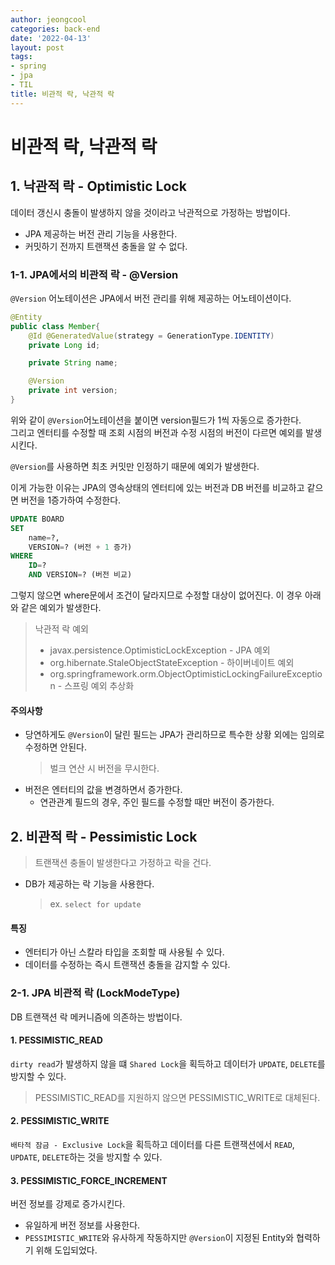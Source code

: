 ```yaml
---
author: jeongcool
categories: back-end
date: '2022-04-13'
layout: post
tags:
- spring
- jpa
- TIL
title: 비관적 락, 낙관적 락
---
```


# 비관적 락, 낙관적 락

## 1. 낙관적 락 - Optimistic Lock
데이터 갱신시 충돌이 발생하지 않을 것이라고 낙관적으로 가정하는 방법이다.

- JPA 제공하는 버전 관리 기능을 사용한다.
- 커밋하기 전까지 트랜잭션 충돌을 알 수 없다.

### 1-1. JPA에서의 비관적 락 - @Version
`@Version` 어노테이션은 JPA에서 버전 관리를 위해 제공하는 어노테이션이다.  
```java
@Entity
public class Member{
    @Id @GeneratedValue(strategy = GenerationType.IDENTITY)
    private Long id;

    private String name;

    @Version
    private int version;
}
```
위와 같이 `@Version`어노테이션을 붙이면 version필드가 1씩 자동으로 증가한다.  
그리고 엔터티를 수정할 때 조회 시점의 버전과 수정 시점의 버전이 다르면 예외를 발생시킨다.

`@Version`를 사용하면 최초 커밋만 인정하기 때문에 예외가 발생한다.

이게 가능한 이유는 JPA의 영속상태의 엔터티에 있는 버전과 DB 버전를 비교하고 같으면 버전을 1증가하여 수정한다.
```sql
UPDATE BOARD
SET
    name=?,
    VERSION=? (버전 + 1 증가)
WHERE
    ID=?
    AND VERSION=? (버전 비교)
```
그렇지 않으면 where문에서 조건이 달라지므로 수정할 대상이 없어진다. 이 경우 아래와 같은 예외가 발생한다.


> 낙관적 락 예외
> - javax.persistence.OptimisticLockException - JPA 예외
> - org.hibernate.StaleObjectStateException - 하이버네이트 예외
> - org.springframework.orm.ObjectOptimisticLockingFailureException - 스프링 예외 추상화


#### 주의사항
- 당연하게도 `@Version`이 달린 필드는 JPA가 관리하므로 특수한 상황 외에는 임의로 수정하면 안된다.
    > 벌크 연산 시 버전을 무시한다.
- 버전은 엔터티의 값을 변경하면서 증가한다.
  - 연관관계 필드의 경우, 주인 필드를 수정할 때만 버전이 증가한다.


## 2. 비관적 락 - Pessimistic Lock
> 트랜잭션 충돌이 발생한다고 가정하고 락을 건다.

- DB가 제공하는 락 기능을 사용한다.
  > ex. `select for update`

#### 특징
- 엔터티가 아닌 스칼라 타입을 조회할 때 사용될 수 있다.
- 데이터를 수정하는 즉시 트랜잭션 충돌을 감지할 수 있다.

### 2-1. JPA 비관적 락 (LockModeType)
DB 트랜잭션 락 메커니즘에 의존하는 방법이다.

#### 1. PESSIMISTIC_READ
`dirty read`가 발생하지 않을 떄 `Shared Lock`을 획득하고 데이터가 `UPDATE`, `DELETE`를 방지할 수 있다.
> PESSIMISTIC_READ를 지원하지 않으면 PESSIMISTIC_WRITE로 대체된다.

#### 2. PESSIMISTIC_WRITE
`배타적 잠금 - Exclusive Lock`을 획득하고 데이터를 다른 트랜잭션에서 `READ`, `UPDATE`, `DELETE`하는 것을 방지할 수 있다.

#### 3. PESSIMISTIC_FORCE_INCREMENT
버전 정보를 강제로 증가시킨다.
- 유일하게 버전 정보를 사용한다.
- `PESSIMISTIC_WRITE`와 유사하게 작동하지만 `@Version`이 지정된 Entity와 협력하기 위해 도입되었다.